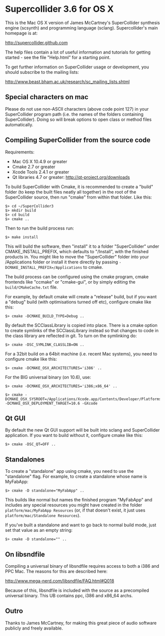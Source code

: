 Supercollider 3.6 for OS X
==========================

This is the Mac OS X version of James McCartney's SuperCollider
synthesis engine (scsynth) and programming language (sclang).
Supercollider's main homepage is at:

http://supercollider.github.com

The help files contain a lot of useful information and tutorials for getting
started - see the file "Help.html" for a starting point.

To get further information on SuperCollider usage or development, you
should subscribe to the mailing lists:

http://www.beast.bham.ac.uk/research/sc_mailing_lists.shtml


Special characters on mac
-------------------------

Please do not use non-ASCII characters (above code point 127) in your SuperCollider program path (i.e. the names of the folders containing SuperCollider).
Doing so will break options to open class or method files automatically.


Compiling SuperCollider from the source code
--------------------------------------------

Requirements:
 * Mac OS X 10.4.9 or greater
 * Cmake 2.7 or greater
 * Xcode Tools 2.4.1 or greater
 * Qt libraries 4.7 or greater: http://qt-project.org/downloads

To build SuperCollider with Cmake, it is recommended to create a "build"
folder (to keep the built files neatly all together) in the root of the
SuperCollider source, then run "cmake" from within that folder. Like this:

```
$> cd ~/SuperCollider3
$> mkdir build
$> cd build
$> cmake ..
```

Then to run the build process run:

```
$> make install
```

This will build the software, then "install" it to a folder "SuperCollider" under CMAKE_INSTALL_PREFIX, which defaults to "<build-directory>/Install",
with the finished products in. You might like to move the "SuperCollider"
folder into your /Applications folder or install it there directly by
passing `-DCMAKE_INSTALL_PREFIX=/Applications` to cmake.

The build process can be configured using the cmake program, cmake
frontends like "ccmake" or "cmake-gui", or by simply editing the
`build/CMakeCache.txt` file.

For example, by default cmake will create a "release" build, but if you want a
"debug" build (with optimisations turned off etc), configure cmake like this:

```
$> cmake -DCMAKE_BUILD_TYPE=Debug ..
```

By default the SCClassLibrary is copied into place. There is a cmake option to create
symlinks of the SCClassLibrary instead so that changes to code in the class library are reflected in git.
To turn on the symlinking do:

```
$> cmake -DSC_SYMLINK_CLASSLIB=ON ..
```

For a 32bit build on a 64bit machine (i.e. recent Mac systems), you need to
configure cmake like this:

```
$> cmake -DCMAKE_OSX_ARCHITECTURES='i386' ..
```

For the BIG universal binary (on 10.6), use:

```
$> cmake -DCMAKE_OSX_ARCHITECTURES='i386;x86_64' ..
```

```
$> cmake -DCMAKE_OSX_SYSROOT=/Applications/Xcode.app/Contents/Developer/Platforms/MacOSX.platform/Developer/SDKs/MacOSX10.7.sdk/ -DCMAKE_OSX_DEPLOYMENT_TARGET=10.6 -GXcode
```


Qt GUI
------

By default the new Qt GUI support will be built into sclang and
SuperCollider application. If you want to build without it, configure
cmake like this:

```
$> cmake -DSC_QT=OFF ..
```


Standalones
-----------

To create a "standalone" app using cmake, you need to use the "standalone" flag.
For example, to create a standalone whose name is MyFabApp:

```
$> cmake -D standalone="MyFabApp" ..
```

This builds like normal but names the finished program "MyFabApp" and includes
any special resources you might have created in the folder
`platform/mac/MyFabApp Resources` (or, if that doesn't exist, it just uses
`platform/mac/Standalone Resources`).

If you've built a standalone and want to go back to normal build mode, just
set that value as an empty string:

```
$> cmake -D standalone="" ..
```


On libsndfile
-------------

Compiling a universal binary of libsndfile requires access to both a
i386 and PPC Mac. The reasons for this are described here:

http://www.mega-nerd.com/libsndfile/FAQ.html#Q018

Because of this, libsndfile is included with the source as a precompiled
universal binary. This UB contains ppc, i386 and x86_64 archs.


Outro
-----

Thanks to James McCartney, for making this great piece of audio software publicly and freely available.